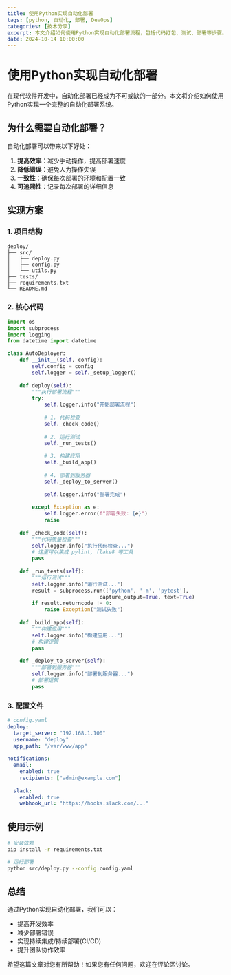```yaml
---
title: 使用Python实现自动化部署
tags: [python, 自动化, 部署, DevOps]
categories: [技术分享]
excerpt: 本文介绍如何使用Python实现自动化部署流程，包括代码打包、测试、部署等步骤。
date: 2024-10-14 10:00:00
---
```


# 使用Python实现自动化部署

在现代软件开发中，自动化部署已经成为不可或缺的一部分。本文将介绍如何使用Python实现一个完整的自动化部署系统。

## 为什么需要自动化部署？

自动化部署可以带来以下好处：

1. **提高效率**：减少手动操作，提高部署速度
2. **降低错误**：避免人为操作失误
3. **一致性**：确保每次部署的环境和配置一致
4. **可追溯性**：记录每次部署的详细信息

## 实现方案

### 1. 项目结构

```
deploy/
├── src/
│   ├── deploy.py
│   ├── config.py
│   └── utils.py
├── tests/
├── requirements.txt
└── README.md
```

### 2. 核心代码

```python
import os
import subprocess
import logging
from datetime import datetime

class AutoDeployer:
    def __init__(self, config):
        self.config = config
        self.logger = self._setup_logger()
    
    def deploy(self):
        """执行部署流程"""
        try:
            self.logger.info("开始部署流程")
            
            # 1. 代码检查
            self._check_code()
            
            # 2. 运行测试
            self._run_tests()
            
            # 3. 构建应用
            self._build_app()
            
            # 4. 部署到服务器
            self._deploy_to_server()
            
            self.logger.info("部署完成")
            
        except Exception as e:
            self.logger.error(f"部署失败: {e}")
            raise
    
    def _check_code(self):
        """代码质量检查"""
        self.logger.info("执行代码检查...")
        # 这里可以集成 pylint, flake8 等工具
        pass
    
    def _run_tests(self):
        """运行测试"""
        self.logger.info("运行测试...")
        result = subprocess.run(['python', '-m', 'pytest'], 
                              capture_output=True, text=True)
        if result.returncode != 0:
            raise Exception("测试失败")
    
    def _build_app(self):
        """构建应用"""
        self.logger.info("构建应用...")
        # 构建逻辑
        pass
    
    def _deploy_to_server(self):
        """部署到服务器"""
        self.logger.info("部署到服务器...")
        # 部署逻辑
        pass
```

### 3. 配置文件

```yaml
# config.yaml
deploy:
  target_server: "192.168.1.100"
  username: "deploy"
  app_path: "/var/www/app"
  
notifications:
  email:
    enabled: true
    recipients: ["admin@example.com"]
  
  slack:
    enabled: true
    webhook_url: "https://hooks.slack.com/..."
```

## 使用示例

```bash
# 安装依赖
pip install -r requirements.txt

# 运行部署
python src/deploy.py --config config.yaml
```

## 总结

通过Python实现自动化部署，我们可以：

- 提高开发效率
- 减少部署错误
- 实现持续集成/持续部署(CI/CD)
- 提升团队协作效率

希望这篇文章对您有所帮助！如果您有任何问题，欢迎在评论区讨论。
